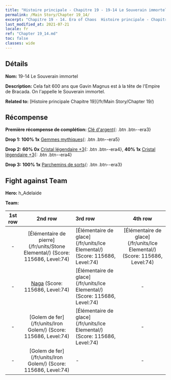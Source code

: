```yaml
---
title: "Histoire principale - Chapitre 19 - 19-14 Le Souverain immortel"
permalink: /Main Story/Chapter 19_14/
excerpt: "Chapitre 19 - 14. Era of Chaos  Histoire principale - Chapitre 19_14. 19-14 Le Souverain immortel"
last_modified_at: 2021-07-21
locale: fr
ref: "Chapter 19_14.md"
toc: false
classes: wide
---
```


## Détails

 **Nom:** 19-14 Le Souverain immortel

 **Description:** Cela fait 600 ans que Gavin Magnus est à la tête de l'Empire de Bracada. On l'appelle le Souverain immortel.

 **Related to:** [Histoire principale Chapitre 19](/fr/Main Story/Chapter 19/)

## Récompense

 **Première récompense de complétion:** [Clé d'argent](/ItemsFR/con_693/){: .btn .btn--era3}

 **Drop 1:** **100% 1x** [Gemmes mythiques](/ItemsFR/mat_65/){: .btn .btn--era5}

 **Drop 2:** **60% 0x** [Cristal légendaire +3](/ItemsFR/mat_59/){: .btn .btn--era4}, **40% 1x** [Cristal légendaire +3](/ItemsFR/mat_59/){: .btn .btn--era4}

 **Drop 3:** **100% 1x** [Parchemins de sorts](/ItemsFR/con_694/){: .btn .btn--era3}


## Fight against Team
 **Hero:** h_Adelaide

 **Team:**


  | 1st row | 2nd row | 3rd row | 4th row |
  |:----:|:----:|:----|:----:|
  | - | [Élémentaire de pierre](/fr/units/Stone Elemental/) (Score: 115686, Level:74)  | [Élémentaire de glace](/fr/units/Ice Elemental/) (Score: 115686, Level:74)  | [Élémentaire de glace](/fr/units/Ice Elemental/) (Score: 115686, Level:74)  |
  | - | [Naga](/fr/units/Naga/) (Score: 115686, Level:74)  | [Élémentaire de glace](/fr/units/Ice Elemental/) (Score: 115686, Level:74)  | - |
  | - | [Golem de fer](/fr/units/Iron Golem/) (Score: 115686, Level:74)  | [Élémentaire de glace](/fr/units/Ice Elemental/) (Score: 115686, Level:74)  | - |
  | - | [Golem de fer](/fr/units/Iron Golem/) (Score: 115686, Level:74)  | - | - |



